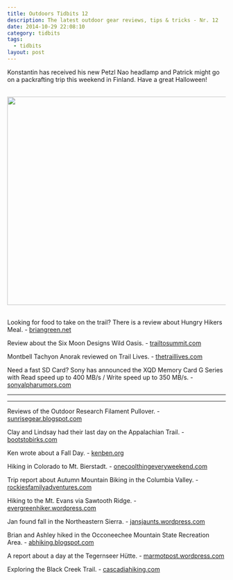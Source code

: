 ```yaml
---
title: Outdoors Tidbits 12
description: The latest outdoor gear reviews, tips & tricks - Nr. 12
date: 2014-10-29 22:08:10
category: tidbits
tags:
  - tidbits
layout: post
---
```

Konstantin has received his new Petzl Nao headlamp and Patrick might go on a packrafting trip this weekend in Finland. Have a great Halloween!<br><br>

<a href="https://www.flickr.com/photos/90204224@N07/15658793671"><img src="https://farm4.staticflickr.com/3955/15658793671_ddde555efb_b.jpg" width="800" height="480"></a><!--more--><br><br>

Looking for food to take on the trail? There is a review about Hungry Hikers Meal. - [briangreen.net](http://briangreen.net/2014/10/hungry-hikers-meal-review.html)

Review about the Six Moon Designs Wild Oasis. - [trailtosummit.com](http://trailtosummit.com/gear-review-six-moon-designs-wild-oasis/)

Montbell Tachyon Anorak reviewed on Trail Lives. - [thetraillives.com](http://thetraillives.com/2014/10/26/gear-review-montbell-tachyon-anorak)

Need a fast SD Card? Sony has announced the XQD Memory Card G Series with Read speed up to 400 MB/s / Write speed up to 350 MB/s. - [sonyalpharumors.com](http://www.sonyalpharumors.com)

---

<script type="text/javascript" src="//www.avantlink.com/link.php?ml=196169&amp;p=125311&amp;pw=150351&amp;ctc=Tidbits&amp;open=_blank"></script>

---


Reviews of the Outdoor Research Filament Pullover. - [sunrisegear.blogspot.com](http://sunrisegear.blogspot.com/2014/10/outdoor-research-filament-pullover.html)

Clay and Lindsay had their last day on the Appalachian Trail. - [bootstobirks.com](http://bootstobirks.com/2014/10/29/our-last-day-on-the-appalachian-trail)

Ken wrote about a Fall Day. - [kenben.org](http://kenben.org/2014/10/29/a-fall-day)

Hiking in Colorado to Mt. Bierstadt. - [onecoolthingeveryweekend.com](http://onecoolthingeveryweekend.com/2014/10/28/hiking-mt-bierstadt-hike-one-of-colorados-easiest-14ers)

Trip report about Autumn Mountain Biking in the Columbia Valley. - [rockiesfamilyadventures.com](http://www.rockiesfamilyadventures.com/2014/10/autumn-mountain-biking-in-columbia.html)

Hiking to the  Mt. Evans via Sawtooth Ridge. - [evergreenhiker.wordpress.com](http://evergreenhiker.wordpress.com/2014/10/27/hiking-my-first-14er-mt-evans-via-sawtooth-ridge)

Jan found fall in the Northeastern Sierra. - [jansjaunts.wordpress.com](http://jansjaunts.wordpress.com/2014/10/27/northeastern-sierra-finding-fall-1014)

Brian and Ashley hiked in the Occoneechee Mountain State Recreation Area. - [abhiking.blogspot.com](http://abhiking.blogspot.com/2014/10/hike-occoneechee-mountain-state.html)

A report about a day at the  Tegernseer Hütte. - [marmotpost.wordpress.com](http://marmotpost.wordpress.com/2014/10/26/the-last-day-of-summer-at-the-tegernseer-hutte)

Exploring the Black Creek Trail. - [cascadiahiking.com](http://www.cascadiahiking.com/2014/10/waldo-lake-wilderness-black-creek-trail.html)

